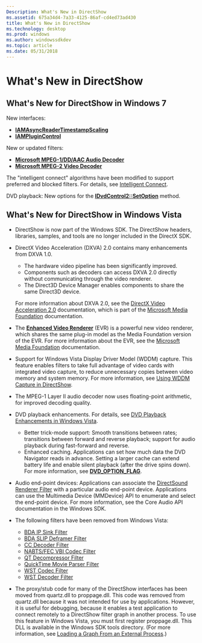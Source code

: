 ```yaml
---
Description: What's New in DirectShow
ms.assetid: 675a34d4-7a33-4125-86af-cd4ed73ad430
title: What's New in DirectShow
ms.technology: desktop
ms.prod: windows
ms.author: windowssdkdev
ms.topic: article
ms.date: 05/31/2018
---
```


# What's New in DirectShow

## What's New for DirectShow in Windows 7

New interfaces:

-   [**IAMAsyncReaderTimestampScaling**](/windows/desktop/api/Strmif/nn-strmif-iamasyncreadertimestampscaling)
-   [**IAMPluginControl**](/windows/desktop/api/Strmif/nn-strmif-iamplugincontrol)

New or updated filters:

-   [**Microsoft MPEG-1/DD/AAC Audio Decoder**](microsoft-mpeg-1-dd-audio-decoder.md)
-   [**Microsoft MPEG-2 Video Decoder**](microsoft-mpeg-2-video-decoder.md)

The "intelligent connect" algorithms have been modified to support preferred and blocked filters. For details, see [Intelligent Connect](intelligent-connect.md).

DVD playback: New options for the [**IDvdControl2::SetOption**](/windows/desktop/api/Strmif/nf-strmif-idvdcontrol2-setoption) method.

## What's New for DirectShow in Windows Vista

-   DirectShow is now part of the Windows SDK. The DirectShow headers, libraries, samples, and tools are no longer included in the DirectX SDK.
-   DirectX Video Acceleration (DXVA) 2.0 contains many enhancements from DXVA 1.0.

    -   The hardware video pipeline has been significantly improved.
    -   Components such as decoders can access DXVA 2.0 directly without communicating through the video renderer.
    -   The Direct3D Device Manager enables components to share the same Direct3D device.

    For more information about DXVA 2.0, see the [DirectX Video Acceleration 2.0](https://msdn.microsoft.com/windows/desktop/acb73b20-89fa-4a48-be4a-846715a239b0) documentation, which is part of the [Microsoft Media Foundation](https://msdn.microsoft.com/windows/desktop/0d355ad1-d674-432e-809a-9fb27ac5f610) documentation.

-   The [**Enhanced Video Renderer**](enhanced-video-renderer-filter.md) (EVR) is a powerful new video renderer, which shares the same plug-in model as the Media Foundation version of the EVR. For more information about the EVR, see the [Microsoft Media Foundation](https://msdn.microsoft.com/windows/desktop/0d355ad1-d674-432e-809a-9fb27ac5f610) documentation.
-   Support for Windows Vista Display Driver Model (WDDM) capture. This feature enables filters to take full advantage of video cards with integrated video capture, to reduce unnecessary copies between video memory and system memory. For more information, see [Using WDDM Capture in DirectShow](using-wddm-capture-in-directshow.md).
-   The MPEG-1 Layer II audio decoder now uses floating-point arithmetic, for improved decoding quality.
-   DVD playback enhancements. For details, see [DVD Playback Enhancements in Windows Vista](dvd-playback-enhancements-in-windows-vista.md).
    -   Better trick-mode support: Smooth transitions between rates; transitions between forward and reverse playback; support for audio playback during fast-forward and reverse.
    -   Enhanced caching. Applications can set how much data the DVD Navigator reads in advance. Setting a larger cache can extend battery life and enable silent playback (after the drive spins down). For more information, see [**DVD\_OPTION\_FLAG**](/windows/desktop/api/strmif/ne-strmif-__midl___midl_itf_strmif_0000_0132_0003).
-   Audio end-point devices: Applications can associate the [DirectSound Renderer Filter](directsound-renderer-filter.md) with a particular audio end-point device. Applications can use the Multimedia Device (MMDevice) API to enumerate and select the end-point device. For more information, see the Core Audio API documentation in the Windows SDK.
-   The following filters have been removed from Windows Vista:
    -   [BDA IP Sink Filter](https://msdn.microsoft.com/windows/desktop/78cd6cba-3bd7-4ad4-b65d-c6b866a18d4e)
    -   [BDA SLIP Deframer Filter](https://msdn.microsoft.com/windows/desktop/21a64adf-ff3d-4dc1-80d4-875e10acd7e6)
    -   [CC Decoder Filter](cc-decoder-filter.md)
    -   [NABTS/FEC VBI Codec Filter](https://msdn.microsoft.com/windows/desktop/34b57979-3aa6-42de-9ea0-8948e0947fe8)
    -   [QT Decompressor Filter](qt-decompressor-filter.md)
    -   [QuickTime Movie Parser Filter](quicktime-movie-parser-filter.md)
    -   [WST Codec Filter](wst-codec-filter.md)
    -   [WST Decoder Filter](wst-decoder-filter.md)
-   The proxy/stub code for many of the DirectShow interfaces has been moved from quartz.dll to proppage.dll. This code was removed from quartz.dll because it was not intended for use by applications. However, it is useful for debugging, because it enables a test application to connect remotely to a DirectShow filter graph in another process. To use this feature in Windows Vista, you must first register proppage.dll. This DLL is available in the Windows SDK tools directory. (For more information, see [Loading a Graph From an External Process](loading-a-graph-from-an-external-process.md).)

 

 



